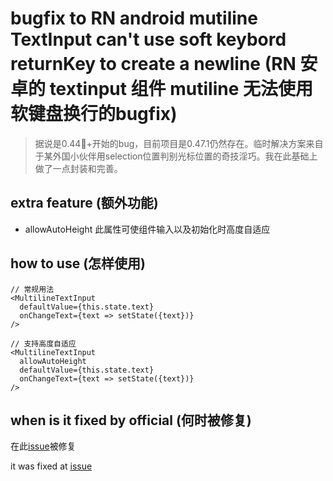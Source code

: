 # bugfix to RN android mutiline TextInput  can't use soft keybord returnKey to create a newline (RN 安卓的 textinput 组件 mutiline 无法使用软键盘换行的bugfix)
> 据说是0.44+开始的bug，目前项目是0.47.1仍然存在。临时解决方案来自于某外国小伙伴用selection位置判别光标位置的奇技淫巧。我在此基础上做了一点封装和完善。

## extra feature (额外功能)

- allowAutoHeight 此属性可使组件输入以及初始化时高度自适应

## how to use (怎样使用)

```
// 常规用法
<MultilineTextInput
  defaultValue={this.state.text}
  onChangeText={text => setState({text})}
/>

// 支持高度自适应
<MultilineTextInput
  allowAutoHeight
  defaultValue={this.state.text}
  onChangeText={text => setState({text})}
/>
```


## when is it fixed by official (何时被修复)


在此[issue](https://github.com/facebook/react-native/issues/12717)被修复

it was fixed at [issue](https://github.com/facebook/react-native/issues/12717)




